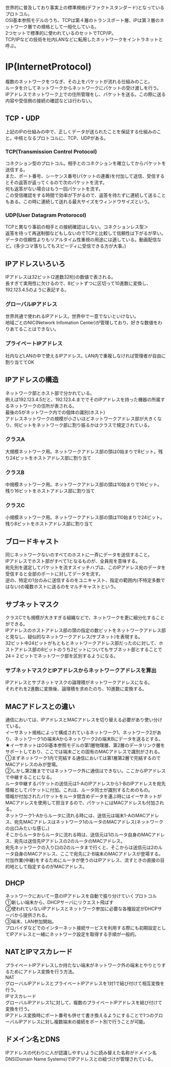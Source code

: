 世界的に普及しており事実上の標準規格(デファクトスタンダード)となっているプロトコル。<br>
OSI基本参照モデルのうち、TCPは第４層のトランスポート層、IPは第３層のネットワーク層での規格として一般化している。<br>
2つセットで標準的に使われているのセットでTCP/IP。<br>
TCP/IPなどの技術を社内LANなどに転用したネットワークをイントラネットと呼ぶ。
<h1>IP(InternetProtocol)</h1>
複数のネットワークをつなぎ、その上をパケットが流れる仕組みのこと。<br>
ルータを介してネットワークからネットワークにパケットの受け渡しを行う。<br>
IPアドレスでネットワーク上での住所管理をし、パケットを送る。この際に送る内容や受信側の接続の確認などは行わない。
<h2>TCP・UDP</h2>
上記のIPの仕組みの中で、正しくデータが送られたことを保証する仕組みのこと。中核となるプロトコルに、TCP、UDPがある。<br>
<h3>TCP(Transmission Control Protocol)</h3>
コネクション型のプロトコル。相手とのコネクションを確立してからパケットを送信する。<br>
また、ポート番号、シーケンス番号(パケットの連番)を付加して送信、受信するとその返答が返ってくるので次のパケットを流す。<br>
何も返答がない場合はもう一回パケットを流す。<br>
この受信確認をする時間で効率が下がるので、返答を待たずに連続して送ることもある。この時に連続して送れる最大サイズをウィンドウサイズという。
<h3>UDP(User Datagram Protorocol)</h3>
TCPと異なり事前の相手との接続確認はしない。コネクションレス型＞<br>
返答を待って再送制御などもしないのでTCPと比較して信頼性は下がるが早い。<br>
データの信頼性よりもリアルタイム性重視の用途には適している。動画配信など。(多少コマ落ちしてもスピーディに受信できる方が大事。)
<h2>IPアドレスいろいろ</h2>
IPアドレスは32ビット(2進数32桁)の数値で表される。<br>
長すぎて実用性に欠けるので、8ビットずつに区切って10進数に変換し、192.123.4.5のように表記する。
<h3>グローバルIPアドレス</h3>
世界共通で使われるIPアドレス。世界中で一意でないといけない。<br>
地域ごとのNIC(Network Infomation Center)が管理しており、好きな数値をわりあてることはできない。
<h3>プライベートIPアドレス</h3>
社内などLANの中で使えるIPアドレス。LAN内で重複しなければ管理者が自由に割り当ててOK
<h2>IPアドレスの構造</h2>
ネットワーク部とホスト部で分かれている。<br>
例えば192.123.4.5だと、192.123.4.まででそのIPアドレスを持った機器の所属するネットワークの住所が表される。<br>
最後の5がネットワーク内での個体の識別(ホスト)<br>
アドレスネットワークの規模が小さいほどネットワークアドレス部が大きくなり、何ビットをネットワーク部に割り振るかはクラスで規定されている。<br>
<h3>クラスA</h3>
大規模ネットワーク用。ネットワークアドレス部の頭は0始まりで8ビット。残り24ビットをホストアドレス部に割り当て
<h3>クラスB</h3>
中規模ネットワーク用。ネットワークアドレス部の頭は10始まりで16ビット。残り16ビットをホストアドレス部に割り当て
<h3>クラスC</h3>
小規模ネットワーク用。ネットワークアドレス部の頭は110始まりで24ビット。残り8ビットをホストアドレス部に割り当て
<h2>ブロードキャスト</h2>
同じネットワークないのすべてのホストに一斉にデータを送信すること。<br>
IPアドレスでホスト部がすべて1となるものが、全員宛を意味する。<br>
宛先別を選定してパケットを流すスイッチハブは、このIPアドレス宛のデータを受信すると全部のポートに対してデータを流す。<br>
逆の、特定の1台のみに送信するのをユニキャスト、指定の範囲内(不特定多数ではない)の複数ホストに送るのをマルチキャストという。
<h2>サブネットマスク</h2>
クラスCでも規模が大きすぎる組織などで、ネットワークを更に細分化することができる。<br>
IPアドレスのホストアドレス部の頭の指定の数ビットをネットワークアドレス部と見なし、疑似的なネットワークアドレス(サブネット)を表現する。<br>
32ビット中24ビットがもともとネットワークアドレス部だったのに対して、ホストアドレス部の8ビットのうち2ビットについてもサブネット部とすることで<br>
24＋２ビットでネットワーク部を区別するようになる。<br>
<h3>サブネットマスクとIPアドレスからネットワークアドレスを算出</h3>
IPアドレスとサブネットマスクの論理積がネットワークアドレスになる。<br>
それぞれを2進数に変換後、論理積を求めたのち、10進数に変換する。
<h2>MACアドレスとの違い</h2>
通信においては、IPアドレスとMACアドレスを切り替える必要があり使い分けている。<br>
イーサネット規格によって構成されているネットワーク1、ネットワーク2があり、ネットワーク1の端末Aからネットワーク2の端末Bにデータを送るとする。<br>
★イーサネットはOSI基本参照モデルの第1層物理層、第2層のデータリンク層をサポートしており、ここでは端末ごとの固有のMACアドレスで識別がされる。<br>
①まずネットワーク1内で完結する通信においては第1層第2層で完結するのでMACアドレスのみが登場。<br>
②しかし第2層までではネットワーク外に通信はできない。ここからIPアドレスで中継することになる。<br>
ルータ中継するパケットの送信元は1-AのIPアドレスから1-BのIPアドレスを宛先情報としてパケットに付加。これは、ルータ同士が識別するためのもの。<br>
情報が付加されたパケットをルータ間含めデータを運ぶ時にはイーサネットがMACアドレスを使用して担当するので、パケットにはMACアドレスも付加される。<br>
ネットワーク1-Aからルータに流れる時には、送信元は端末1-AのMACアドレス、宛先MACアドレスはネットワーク1のルータのMACアドレス(ネットワークの出口みたいな感じ。)<br>
そこからルータからルータに流れる時は、送信元は1のルータ自身のMACアドレス、宛先は送信先IPアドレスの2のルータのMACアドレス。<br>
宛先ネットワークの入り口の2のルータまで行くと、そこからは送信元は2のルータ自身のMACアドレス、ここで宛先に2-B端末のMACアドレスが登場する。<br>
付加作業(中継)をするためにルータが使うのはIPアドレス、流すときの直接の目的地として指定するのがMACアドレス。<br>
<h2>DHCP</h2>
ネットワークにおいて一意のIPアドレスを自動で振り分けていくプロトコル<br>
①新しい端末から、DHCPサーバにリクエスト飛ばす<br>
②使われていないIPアドレスとネットワーク参加に必要な各種設定がDHCPサーバから提供される。<br>
③端末、LAN参加開始。<br>
プロバイダなどでのインターネット接続サービスを利用する際にも初期設定としてIPアドレスと一緒にネットワーク設定を取得する手順が一般的。
<h2>NATとIPマスカレード</h2>
プライベートIPアドレスしか持たない端末がネットワーク外の端末とやりとりするためにアドレス変換を行う方法。<br>
NAT<br>
グローバルIPアドレスとプライベートIPアドレスを1対1で結び付けて相互変換を行う。<br>
IPマスカレード<br>
グローバルIPアドレス1に対して、複数のプライベートIPアドレスを結び付けて変換を行う。<br>
IPアドレス変換時にポート番号も併せて書き換えるようにすることで1つのグローバルIPアドレスに対し複数端末の接続をポート別で行うことが可能。
<h2>ドメイン名とDNS</h2>
IPアドレスの代わりに人が認識しやすいように読み替えた名称がドメイン名<br>
DNS(Domain Name Systems)でIPアドレスとの紐づけが管理されている。
